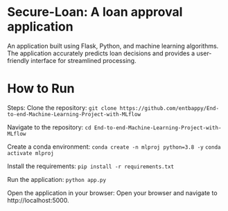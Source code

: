 # Secure-Loan: A loan approval application
An application built using Flask, Python, and machine learning algorithms. The application accurately predicts loan decisions and provides a user-friendly interface for streamlined processing.

# How to Run
Steps:
Clone the repository: 
`git clone https://github.com/entbappy/End-to-end-Machine-Learning-Project-with-MLflow`

Navigate to the repository:
`cd End-to-end-Machine-Learning-Project-with-MLflow`

Create a conda environment:
`conda create -n mlproj python=3.8 -y`
`conda activate mlproj`

Install the requirements:
`pip install -r requirements.txt`

Run the application:
`python app.py`

Open the application in your browser:
Open your browser and navigate to http://localhost:5000.
